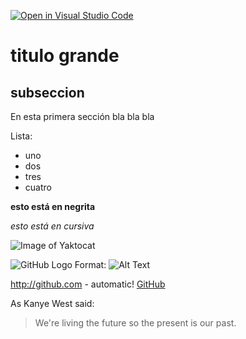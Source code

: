 [![Open in Visual Studio Code](https://classroom.github.com/assets/open-in-vscode-f059dc9a6f8d3a56e377f745f24479a46679e63a5d9fe6f495e02850cd0d8118.svg)](https://classroom.github.com/online_ide?assignment_repo_id=6129480&assignment_repo_type=AssignmentRepo)

# titulo grande 
## subseccion 
En esta primera sección bla bla bla 

Lista:
* uno
* dos
* tres
* cuatro 

**esto está en negrita**

*esto está en cursiva*

![Image of Yaktocat](https://octodex.github.com/images/yaktocat.png)

![GitHub Logo](/images/logo.png)
Format: ![Alt Text](url)


http://github.com - automatic!
[GitHub](http://github.com)

As Kanye West said:

> We're living the future so
> the present is our past.


